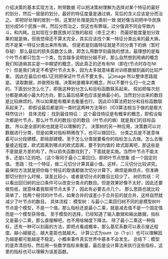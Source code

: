 
介绍决策的基本实现方法，附带数据
可以把决策树理解为选择对某个特征的最好的划分，然后一层层的划分，最好的特征度量是通过熵，背后的含义应该是分而治之。
即把好处理的放到一侧，这里好处理是因为类别一致
就好像当初把中华民族划分成56个民族一样。然后分而治之，但这也有弊端，过分强调不同会导致内斗，和内耗。比如现在少数民族对汉族的敌视（帝王之术）
而最好能度量划分效果的就是熵，但我觉得还不算太完全，其实应该找个某一特征分类出来的最大熵，而不是某一特征分类出来所有熵。
但是若是刻画特征就是不同分类下的熵（暂时存疑）
那么最后的损失函数怎么做，即怎么用数学刻画我的想法，最理想的是每个叶节点都只包含一个类，包含越多说明划分越不好，那么自然想到用熵的概念
我们知道熵其实是一中期望的概念，因此真正的还有有Nt（即在t节点时存在Nt个）但是我们肯定不希望叶节点太多，因为太多就意味着对训练数据刻画的比较严重。
因此在最后价格L1正则把保证叶节点不要太多。
![image](https://github.com/chenglu66/decision-TREE/-1/决策树.png)
所以整体思路就是。
读取数据，并做预处理。决策树是概率的概念，所以不要什么归一化之类的。下面划分怎么化了，即我这种划分怎么和目标函数联系起来。
假如把每次划分都是熵减小最大的方向，那么最后结果也应该是熵最小的。当然划分出来的数目是比较麻烦的。所以如果能有概率去衡量也行。
因此ID3算法把划分和目标函数联系起来了。
即假设最后都是同一类时这两种方法等价（ID3算法相当于做的是极大释然估计）
具体流程：
找到最佳特征：
这个最佳特征是有概率的概念，即假设每次都是叶节点，那么叶节点的数目/总的数目（叶节点的熵）就是我们的目标函数。
所以是全部的和也就是可以理解的了。
决策树的另一种应用，决策数可以对数据进行分类，但是如果对指标稍微改下，也可以做回归，
分类之后是不是意味着可以分段建模。即局部建模。至于怎么分类就要看你的指标怎么去做。怎么去衡量接近程度，欧式距离到哪点的欧式距离，要不到均值的
欧式距离吧，那这些是不是就是方差的和了。所以损失函数找到了，下面就是实施。当然叶节点不能太多，还是L1正则吧。（这个等同于最小二乘回归，即把叶节点想象
成一个固定的值。
思路：找一个特征，做二元切分计算其最小值。这样，二元切分比较讲究。最保险方法就是把你每个特征的取值都做次切分计算下。麻烦是麻烦点，但准确
那切分到什么时候，误差比较小，或者是切分点的数目比较少了。
树的剪纸：可以看出回归树的出口条件可以改变分类点的数目。但是效果好像不太好，因此还要做剪纸，就意味着我取得节点太多了，因此有必要去点几个。
那么思路也就比较简单了，找两个相邻的叶节点，如果合并的误差小于合并前的就合并，这样自然就减少了叶节点的数目。
具体流程：
模型树：与最小二乘回归树不同的是模型树叶节点是个模型，不是一个值。那么指标还是最小二乘，就是减去值不是一个固定值而是一个模型获得值。
至于模型的选择，已经知道了输入数据和输出数据，指标又是最小二乘，那么直接解吧，也不用啥梯度下降法。
除了最小二乘这一种指标，还有一种可以刻画的方法，即把点看成概率，那么基尼系数可以表示接近程度。越小越接近，越大差距也就越大。
计算公式为sum（p（1-p））也可以理解因为越是都可能越是不稳定。小概率事件真实世界中基本不会发生。
总结下：模型的是弄清目标，然后用一些数学指标来衡量，最后是设计算法来执行这些指标，这里的指标也可以理解为误差函数。



